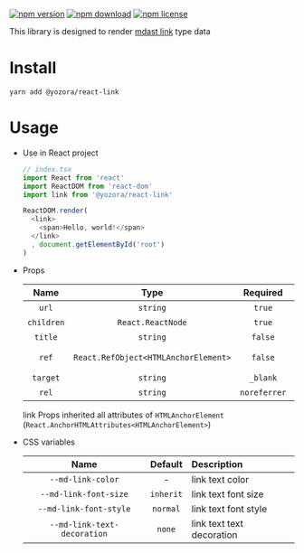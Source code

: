 [![npm version](https://img.shields.io/npm/v/@yozora/react-link.svg)](https://www.npmjs.com/package/@yozora/react-link)
[![npm download](https://img.shields.io/npm/dm/@yozora/react-link.svg)](https://www.npmjs.com/package/@yozora/react-link)
[![npm license](https://img.shields.io/npm/l/@yozora/react-link.svg)](https://www.npmjs.com/package/@yozora/react-link)


This library is designed to render [mdast link][] type data


# Install

  ```shell
  yarn add @yozora/react-link
  ```

# Usage
  * Use in React project

    ```typescript
    // index.tsx
    import React from 'react'
    import ReactDOM from 'react-dom'
    import link from '@yozora/react-link'

    ReactDOM.render(
      <link>
        <span>Hello, world!</span>
      </link>
      , document.getElementById('root')
    )
    ```

  * Props

     Name       | Type                                  | Required      | Default | Description
    :----------:|:-------------------------------------:|:-------------:|:-------:|:-------------
     `url`      | `string`                              | `true`        | -       | link url
     `children` | `React.ReactNode`                     | `true`        | -       | link content
     `title`    | `string`                              | `false`       | -       | link title
     `ref`      | `React.RefObject<HTMLAnchorElement>`  | `false`       | -       | Forwarded ref callback
     `target`   | `string`                              | `_blank`      | -       |
     `rel`      | `string`                              | `noreferrer`  | -       |

    link Props inherited all attributes of `HTMLAnchorElement` (`React.AnchorHTMLAttributes<HTMLAnchorElement>`)

  * CSS variables

     Name                         | Default   |  Description
    :----------------------------:|:---------:|:-----------------------
     `--md-link-color`            | -         | link text color
     `--md-link-font-size`        | `inherit` | link text font size
     `--md-link-font-style`       | `normal`  | link text font style
     `--md-link-text-decoration`  | `none`    | link text text decoration

[mdast link]: https://github.com/syntax-tree/mdast#link
